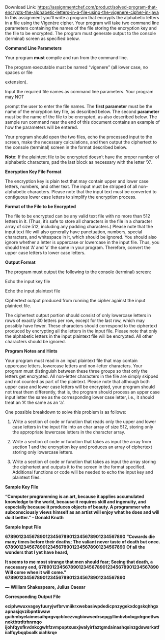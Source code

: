 Download Link: https://assignmentchef.com/product/solved-program-that-encrypts-the-alphabetic-letters-in-a-file-using-the-vigenere-cipher-in-java
<br>
In this assignment you’ll write a program that encrypts the alphabetic letters in a file using the Vigenère cipher. Your program will take two command line parameters containing the names of the file storing the encryption key and the file to be encrypted. The program must generate output to the console (terminal) screen as specified below.

<strong>Command Line Parameters</strong>

Your program <strong>must</strong> compile and run from the command line.

The program executable must be named “vigenere” (all lower case, no spaces or file

extension).

Input the required file names as command line parameters. Your program may NOT

prompt the user to enter the file names. The <strong>first parameter</strong> must be the name of the encryption key file, as described below. The second <strong>parameter</strong> must be the name of the file to be encrypted, as also described below. The sample run command near the end of this document contains an example of how the parameters will be entered.

Your program should open the two files, echo the processed input to the screen, make the necessary calculations, and then output the ciphertext to the console (terminal) screen in the format described below.

<strong>Note:</strong> If the plaintext file to be encrypted doesn’t have the proper number of alphabetic characters, pad the last block as necessary with the letter ‘X’.

<strong>Encryption Key File Format</strong>

The encryption key is plain text that may contain upper and lower case letters, numbers, and other text. The input must be stripped of all non-alphabetic characters. Please note that the input text must be converted to contiguous lower case letters to simplify the encryption process.

<strong>Format of the File to be Encrypted</strong>

The file to be encrypted can be any valid text file with no more than 512 letters in it. (Thus, it’s safe to store all characters in the file in a character array of size 512, including any padding characters.) Please note that the input text file will also generally have punctuation, numbers, special characters, and whitespace in it, which should be ignored. You should also ignore whether a letter is uppercase or lowercase in the input file. Thus, you should treat ‘A’ and ‘a’ the same in your program. Therefore, convert the upper case letters to lower case letters.

<strong>Output Format</strong>

The program must output the following to the console (terminal) screen:

Echo the input key file

Echo the input plaintext file

Ciphertext output produced from running the cipher against the input plaintext file.

The ciphertext output portion should consist of only lowercase letters in rows of exactly 80 letters per row, except for the last row, which may possibly have fewer. These characters should correspond to the ciphertext produced by encrypting all the letters in the input file. Please note that only the alphabetic letters in the input plaintext file will be encrypted. All other characters should be ignored.

<strong>Program Notes and Hints</strong>

Your program must read in an input plaintext file that may contain uppercase letters, lowercase letters and non-letter characters. Your program must distinguish between these three groups so that only the letters get encrypted. All non-letter characters in the file are simply skipped and not counted as part of the plaintext. Please note that although both upper case and lower case letters will be encrypted, your program should not treat them differently, that is, the program should process an upper case input letter the same as the corresponding lower case letter, i.e., it should treat an ‘A’ the same as an ‘a’.

One possible breakdown to solve this problem is as follows:

1) Write a section of code or function that reads only the upper and lower case letters in the input file into an char array of size 512, storing only the appropriate lowercase letters in the character array.

2) Write a section of code or function that takes as input the array from section 1 and the encryption key and produces an array of ciphertext storing only lowercase letters.

3) Write a section of code or function that takes as input the array storing the ciphertext and outputs it to the screen in the format specified. Additional functions or code will be needed to echo the input key and plaintext files.

<strong>Sample Key File</strong>

<strong>“Computer programming is an art, because it applies accumulated knowledge to the world, because it requires skill and ingenuity, and especially because it produces objects of beauty. A programmer who subconsciously views himself as an artist will enjoy what he does and will do it better.” – Donald Knuth</strong>

<strong>Sample Input File</strong>

<strong>678901234567890123456789012345678901234567890 “Cowards die many times before their deaths; The valiant never taste of death but once. 678901234567890123456789012345678901234567890 Of all the wonders that I yet have heard,</strong>

<strong>It seems to me most strange that men should fear; Seeing that death, a necessary end, 678901234567890123456789012345678901234567890 Will come when it will come.” 678901234567890123456789012345678901234567890</strong>

<strong>―</strong> <strong>William Shakespeare, Julius Caesar</strong>

<strong>Corresponding Output File</strong>

<strong>eciplwwuxvageyfuuryjwfbrvmiikrxwebasiwpdedicpnzygekxdcgskqhhgxapnasjqvzibpntbwaw guihmbyelaimesaihprgvqcblcezvxgbiowsedrsepgyllimbvbvbqydrgnetlwsnoktbtrdtrhnrnqo ijohfqyofkvdnkcgwhfzvmpoptxusxjwalyirfaztgmdainashqsinzgdswsrkatfiialfqybqqboalk xiahkrqe</strong>